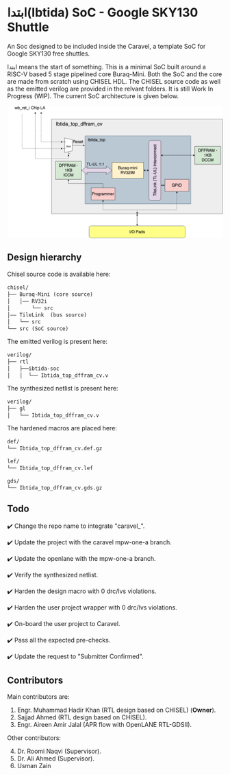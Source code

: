 # ابتدا(Ibtida) SoC - Google SKY130 Shuttle 
An Soc designed to be included inside the Caravel, a template SoC for Google SKY130 free shuttles. 

ابتدا means the start of something. This is a minimal SoC built around a RISC-V based 5 stage pipelined core Buraq-Mini. Both the SoC and the core are made from scratch using CHISEL HDL. The CHISEL source code as well as the emitted verilog are provided in the relvant folders. It is still Work In Progress (WIP). The current SoC architecture is given below.

<p align=”center”>
<img src="/doc/ibtida-soc.png" > 
</p>

## Design hierarchy

Chisel source code is available here:
```
chisel/
├── Buraq-Mini (core source)
│   │–– RV32i
│       └── src
│–– TileLink  (bus source)
│   └── src
└── src (SoC source)
```
The emitted verilog is present here:
```
verilog/
├── rtl
│   ├──ibtida-soc
│   │  └── Ibtida_top_dffram_cv.v

```
The synthesized netlist is present here:
```
verilog/
├── gl
│   └── Ibtida_top_dffram_cv.v
```
The hardened macros are placed here:
```
def/
└── Ibtida_top_dffram_cv.def.gz
```
```
lef/
└── Ibtida_top_dffram_cv.lef
```
```
gds/
└── Ibtida_top_dffram_cv.gds.gz
```

## Todo
:heavy_check_mark: Change the repo name to integrate "caravel_".

:heavy_check_mark: Update the project with the caravel mpw-one-a branch.

:heavy_check_mark: Update the openlane with the mpw-one-a branch.

:heavy_check_mark: Verify the synthesized netlist.

:heavy_check_mark: Harden the design macro with 0 drc/lvs violations.

:heavy_check_mark: Harden the user project wrapper with 0 drc/lvs violations.

:heavy_check_mark: On-board the user project to Caravel.

:heavy_check_mark: Pass all the expected pre-checks.

:heavy_check_mark: Update the request to "Submitter Confirmed".

## Contributors
Main contributors are:
1. Engr. Muhammad Hadir Khan (RTL design based on CHISEL) (__Owner__).
2. Sajjad Ahmed              (RTL design based on CHISEL).
3. Engr. Aireen Amir Jalal  (APR flow with OpenLANE RTL-GDSII).

Other contributors:

4. Dr. Roomi Naqvi (Supervisor).
5. Dr. Ali Ahmed (Supervisor).
6. Usman Zain

